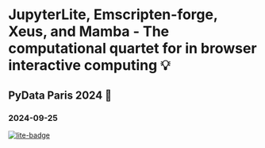 # JupyterLite, Emscripten-forge, Xeus, and Mamba - The computational quartet for in browser interactive computing 💡

## PyData Paris 2024 🗼

### 2024-09-25

[![lite-badge](https://jupyterlite.rtfd.io/en/latest/_static/badge-launch.svg)](http://jtpio.github.io/pydata-paris-2024-jupyterlite-xeus/lab/index.html?path=index.html)
